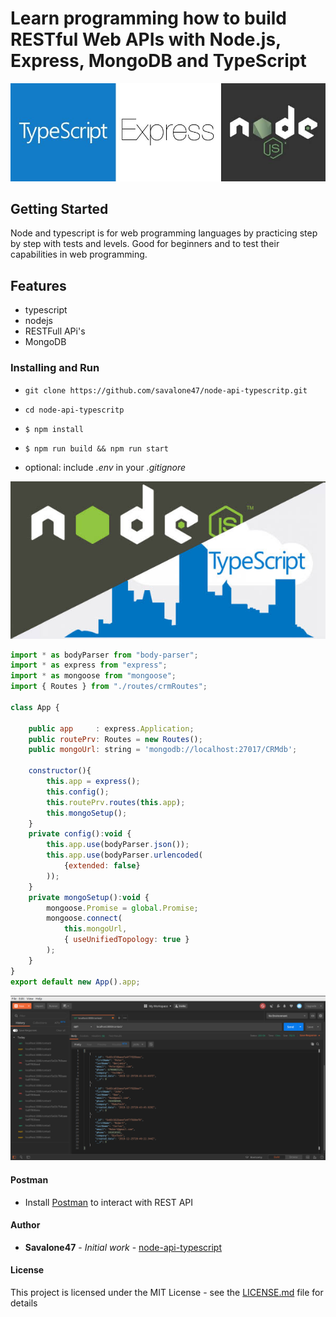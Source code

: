 # Learn programming how to build RESTful Web APIs with Node.js, Express, MongoDB and TypeScript
![Node-api-typescript](img/01.jpeg)

## Getting Started

Node and typescript is for web programming languages by practicing step by step with tests and levels. Good for beginners and to test their capabilities in web programming.

## Features

* typescript
* nodejs
* RESTFull APi's
* MongoDB

### Installing and Run

* `git clone https://github.com/savalone47/node-api-typescritp.git`
* `cd node-api-typescritp`

* `$ npm install`
* `$ npm run build && npm run start`
* optional: include *.env* in your *.gitignore*


![node-api-typescript](img/02.jpeg)

```javascript
import * as bodyParser from "body-parser";
import * as express from "express";
import * as mongoose from "mongoose";
import { Routes } from "./routes/crmRoutes";

class App {

	public app     : express.Application;
	public routePrv: Routes = new Routes();
	public mongoUrl: string = 'mongodb://localhost:27017/CRMdb';
	
	constructor(){
		this.app = express();
		this.config();
		this.routePrv.routes(this.app);
		this.mongoSetup();
	}
	private config():void {
		this.app.use(bodyParser.json());
		this.app.use(bodyParser.urlencoded(
			{extended: false}
		));
	}
	private mongoSetup():void {
		mongoose.Promise = global.Promise;
		mongoose.connect(
			this.mongoUrl,
			{ useUnifiedTopology: true }
		);
	}
}
export default new App().app;
```

![node-api-typescript](img/postman.png)

#### Postman

* Install [Postman](https://www.getpostman.com/apps) to interact with REST API


#### Author


* **Savalone47** - *Initial work* - [node-api-typescript](https://github.com/savalone47/node-api-typescript)


#### License

This project is licensed under the MIT License - see the [LICENSE.md](LICENSE.md) file for details
